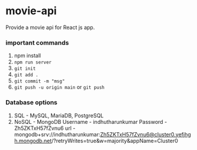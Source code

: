 # movie-api

Provide a movie api for React js app.

### important commands

1. npm install
2. `npm run server`
3. `git init`
4. `git add .`
5. `git commit -m "msg" `
6. `git push -u origin main` or `git push`

### Database options

1. SQL - MySQL, MariaDB, PostgreSQL
2. NoSQL - MongoDB
   Username - indhutharunkumar
   Password - Zh5ZKTxH57fZvnu6
   url - mongodb+srv://indhutharunkumar:Zh5ZKTxH57fZvnu6@cluster0.yefjhgh.mongodb.net/?retryWrites=true&w=majority&appName=Cluster0
